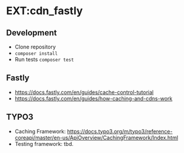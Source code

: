 # EXT:cdn_fastly

## Development

* Clone repository
* `composer install`
* Run tests `composer test`


## Fastly

* https://docs.fastly.com/en/guides/cache-control-tutorial
* https://docs.fastly.com/en/guides/how-caching-and-cdns-work

## TYPO3 

* Caching Framework: https://docs.typo3.org/m/typo3/reference-coreapi/master/en-us/ApiOverview/CachingFramework/Index.html
* Testing framework: tbd.
